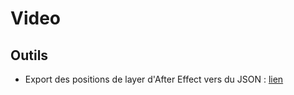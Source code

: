 # Video

## Outils

- Export des positions de layer d'After Effect vers du JSON : [lien](https://github.com/Jam3/ae-to-json)